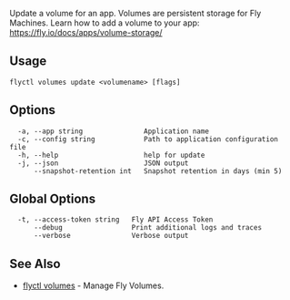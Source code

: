 Update a volume for an app. Volumes are persistent storage for
		Fly Machines. Learn how to add a volume to
		your app: https://fly.io/docs/apps/volume-storage/

## Usage
~~~
flyctl volumes update <volumename> [flags]
~~~

## Options

~~~
  -a, --app string               Application name
  -c, --config string            Path to application configuration file
  -h, --help                     help for update
  -j, --json                     JSON output
      --snapshot-retention int   Snapshot retention in days (min 5)
~~~

## Global Options

~~~
  -t, --access-token string   Fly API Access Token
      --debug                 Print additional logs and traces
      --verbose               Verbose output
~~~

## See Also

* [flyctl volumes](/docs/flyctl/volumes/)	 - Manage Fly Volumes.

